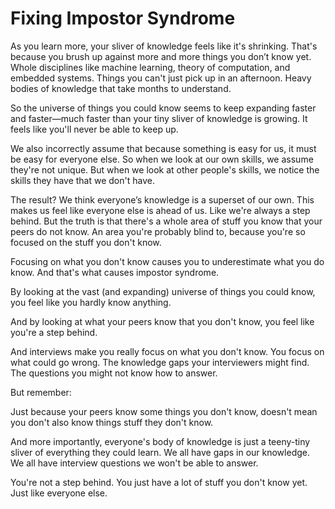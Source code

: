 # Fixing Impostor Syndrome

As you learn more, your sliver of knowledge feels like it's shrinking. That's because you brush up against more and 
more things you don’t know yet. Whole disciplines like machine learning, theory of computation, and embedded systems. 
Things you can't just pick up in an afternoon. Heavy bodies of knowledge that take months to understand.

So the universe of things you could know seems to keep expanding faster and faster—much faster than your tiny sliver 
of knowledge is growing. It feels like you'll never be able to keep up. 

We also incorrectly assume that because something is easy for us, it must be easy for everyone else. So when we look 
at our own skills, we assume they're not unique. But when we look at other people's skills, we notice the skills they 
have that we don't have.

The result? We think everyone’s knowledge is a superset of our own. This makes us feel like everyone else is ahead of 
us. Like we're always a step behind. But the truth is that there's a whole area of stuff you know that your peers 
do not know. An area you're probably blind to, because you're so focused on the stuff you don't know.

Focusing on what you don't know causes you to underestimate what you do know. And that's what causes impostor syndrome.

By looking at the vast (and expanding) universe of things you could know, you feel like you hardly know anything.

And by looking at what your peers know that you don't know, you feel like you're a step behind.

And interviews make you really focus on what you don't know. You focus on what could go wrong. The knowledge gaps 
your interviewers might find. The questions you might not know how to answer.

But remember:

Just because your peers know some things you don't know, doesn't mean you don't also know things stuff they don't know.

And more importantly, everyone's body of knowledge is just a teeny-tiny sliver of everything they could learn. We all 
have gaps in our knowledge. We all have interview questions we won't be able to answer.

You're not a step behind. You just have a lot of stuff you don't know yet. Just like everyone else. 
